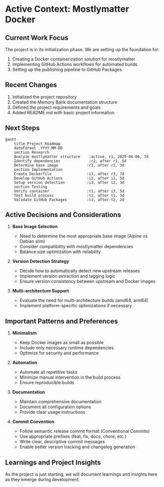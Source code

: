 # Active Context: Mostlymatter Docker

## Current Work Focus

The project is in its initialization phase. We are setting up the foundation for:

1. Creating a Docker containerization solution for mostlymatter
2. Implementing GitHub Actions workflows for automated builds
3. Setting up the publishing pipeline to GitHub Packages

## Recent Changes

1. Initialized the project repository
2. Created the Memory Bank documentation structure
3. Defined the project requirements and goals
4. Added README.md with basic project information

## Next Steps

```mermaid
gantt
    title Project Roadmap
    dateFormat  YYYY-MM-DD
    section Research
    Analyze mostlymatter structure    :active, r1, 2025-04-06, 7d
    Identify dependencies             :r2, after r1, 5d
    Determine base image             :r3, after r2, 3d
    section Implementation
    Create Dockerfile                :i1, after r3, 7d
    Develop GitHub Actions           :i2, after i1, 5d
    Setup version detection          :i3, after i2, 3d
    section Testing
    Verify container                 :t1, after i3, 5d
    Test build process               :t2, after t1, 3d
    Validate GitHub Packages         :t3, after t2, 2d
```

## Active Decisions and Considerations

1. **Base Image Selection**
   - Need to determine the most appropriate base image (Alpine vs Debian slim)
   - Consider compatibility with mostlymatter dependencies
   - Balance size optimization with reliability

2. **Version Detection Strategy**
   - Decide how to automatically detect new upstream releases
   - Implement version extraction and tagging logic
   - Ensure version consistency between upstream and Docker images

3. **Multi-architecture Support**
   - Evaluate the need for multi-architecture builds (amd64, arm64)
   - Implement platform-specific optimizations if necessary

## Important Patterns and Preferences

1. **Minimalism**
   - Keep Docker images as small as possible
   - Include only necessary runtime dependencies
   - Optimize for security and performance

2. **Automation**
   - Automate all repetitive tasks
   - Minimize manual intervention in the build process
   - Ensure reproducible builds

3. **Documentation**
   - Maintain comprehensive documentation
   - Document all configuration options
   - Provide clear usage instructions

4. **Commit Convention**
   - Follow semantic release commit format (Conventional Commits)
   - Use appropriate prefixes (feat, fix, docs, chore, etc.)
   - Write clear, descriptive commit messages
   - Enable better version tracking and changelog generation

## Learnings and Project Insights

As the project is just starting, we will document learnings and insights here as they emerge during development.